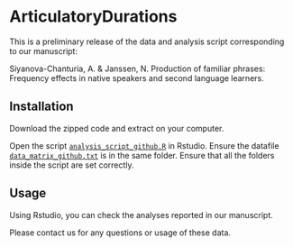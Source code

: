 # ArticulatoryDurations

This is a preliminary release of the data and analysis script corresponding to our manuscript:

Siyanova-Chanturia, A. & Janssen, N. Production of familiar phrases: Frequency effects in native speakers and second language learners. 

## Installation

Download the zipped code and extract on your computer. 

Open the script [`analysis_script_github.R`](analysis_script_github.R) in Rstudio. Ensure the datafile [`data_matrix_github.txt`](data_matrix_github.txt) is in the same folder. Ensure that all the folders inside the script are set correctly.

## Usage
Using Rstudio, you can check the analyses reported in our manuscript.

Please contact us for any questions or usage of these data.
